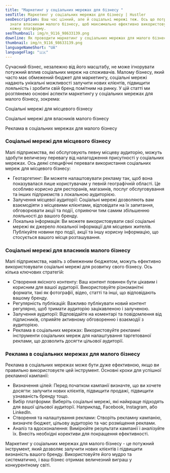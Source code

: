 ```yaml
---
title: "Маркетинг у соціальних мережах для бізнесу "
seoTitle: Маркетинг у соціальних мережах для бізнесу | Hustler
seoDescription: Ваш час цінний, але й соціальні мережі теж. Ось що потрібно
  знати власникам малого бізнесу, щоб максимально ефективно використовувати
  кожну платформу.
seoThumbnail: img/n_9116_98633139.png
downline: Як проводити маркетинг у соціальних мережах для малого бізнесу
thumbnail: img/n_9116_98633139.png
languageNameShort: "UA"
languageFlag: "🇺🇦"
---
```

Сучасний бізнес, незалежно від його масштабу, не може ігнорувати потужний вплив соціальних мереж на споживачів. Малому бізнесу, який часто має обмежений бюджет для маркетингу, соціальні мережі надають унікальні можливості залучити нових клієнтів, підвищити лояльність і зробити свій бренд помітним на ринку. У цій статті ми розглянемо основні аспекти маркетингу у соціальних мережах для малого бізнесу, зокрема:

Соціальні мережі для місцевого бізнесу

Соціальні мережі для власників малого бізнесу

Реклама в соціальних мережах для малого бізнесу

### Соціальні мережі для місцевого бізнесу

Малі підприємства, які обслуговують певну місцеву аудиторію, можуть здобути величезну перевагу від налагодження присутності у соціальних мережах. Ось деякі специфічні переваги використання соціальних мереж для місцевого бізнесу:

* Геотаргетинг: Ви можете налаштовувати рекламу так, щоб вона показувалася лише користувачам у певній географічній області. Це особливо корисно для ресторанів, магазинів, послуг обслуговування та інших підприємств з локальною аудиторією.
* Залучення місцевої аудиторії: Соціальні мережі дозволяють вам взаємодіяти з місцевими клієнтами, відповідати на їх запитання, обговорювати акції та події, сприяючи тим самим збільшенню лояльності до вашого бренду.
* Локальна інформація: Ви можете використовувати свої соціальні мережі як джерело локальної інформації для місцевих жителів. Публікуйте новини про події, акції та іншу корисну інформацію, що стосується вашого місця розташування.

### Соціальні мережі для власників малого бізнесу

Малі підприємства, навіть з обмеженим бюджетом, можуть ефективно використовувати соціальні мережі для розвитку свого бізнесу. Ось кілька ключових стратегій:

* Створення якісного контенту: Ваш контент повинен бути цікавим і корисним для вашої аудиторії. Використовуйте різноманітні формати, такі як фотографії, відео, статті та інші, що відповідають вашому бренду.
* Регулярність публікацій: Важливо публікувати новий контент регулярно, щоб тримати аудиторію зацікавленою і залученою.
* Залучення аудиторії: Відповідайте на коментарі та повідомлення від підписників, сприяйте активному обговоренню і взаємодії з аудиторією.
* Реклама в соціальних мережах: Використовуйте рекламні інструменти соціальних мереж для налаштування таргетованої реклами, що дозволить досягти цільової аудиторії.

### Реклама в соціальних мережах для малого бізнесу

Реклама в соціальних мережах може бути дуже ефективною, якщо ви правильно використовуєте цей інструмент. Основні кроки для успішної рекламної кампанії:

* Визначення цілей: Перед початком кампанії визначте, що ви хочете досягти: залучити нових клієнтів, підвищити продажі, підвищити узнаваність бренду тощо.
* Вибір платформи: Виберіть соціальні мережі, які найкраще підходять для вашої цільової аудиторії. Наприклад, Facebook, Instagram, або LinkedIn.
* Створення та налаштування реклами: Створіть рекламну кампанію, визначте бюджет, цільову аудиторію та час розміщення реклами.
* Аналіз та вдосконалення: Вимірюйте результати кампанії і аналізуйте їх. Внесіть необхідні корективи для покращення ефективності.

Маркетинг у соціальних мережах для малого бізнесу - це потужний інструмент, який дозволяє залучити нових клієнтів і підвищити визнаність вашого бренду. Використовуйте його мудро та систематично, і ваш бізнес отримає величезний виграш у конкурентному світі.